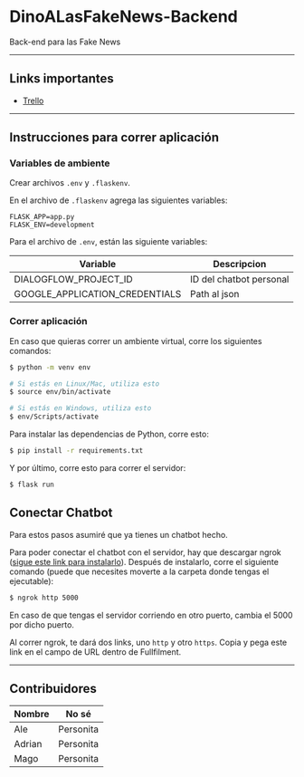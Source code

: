 # DinoALasFakeNews-Backend
Back-end para las Fake News

---

## Links importantes

- [Trello](https://trello.com/b/gw72hzyx/dino-a-las-fake-news)

---

## Instrucciones para correr aplicación

### __Variables de ambiente__

Crear archivos `.env` y `.flaskenv`.

En el archivo de `.flaskenv` agrega las siguientes variables:
```
FLASK_APP=app.py
FLASK_ENV=development
```

Para el archivo de `.env`, están las siguiente variables:

| Variable | Descripcion |
| ------------- | ------------- |
| DIALOGFLOW_PROJECT_ID | ID del chatbot personal |
| GOOGLE_APPLICATION_CREDENTIALS | Path al json |

### __Correr aplicación__

En caso que quieras correr un ambiente virtual, corre los siguientes comandos:
``` bash
$ python -m venv env

# Si estás en Linux/Mac, utiliza esto
$ source env/bin/activate

# Si estás en Windows, utiliza esto
$ env/Scripts/activate  
```

Para instalar las dependencias de Python, corre esto:
``` bash
$ pip install -r requirements.txt
```

Y por último, corre esto para correr el servidor:
``` bash
$ flask run
```

## Conectar Chatbot

Para estos pasos asumiré que ya tienes un chatbot hecho.

Para poder conectar el chatbot con el servidor, hay que descargar ngrok ([sigue este link para instalarlo](https://ngrok.com/)). Después de instalarlo, corre el siguiente comando (puede que necesites moverte a la carpeta donde tengas el ejecutable):
``` bash
$ ngrok http 5000
```

En caso de que tengas el servidor corriendo en otro puerto, cambia el 5000 por dicho puerto.

Al correr ngrok, te dará dos links, uno `http` y otro `https`. Copia y pega este link en el campo de URL dentro de Fullfilment.

---

## Contribuidores
| Nombre | No sé |
| ------------- | ------------- |
| Ale | Personita |
| Adrian | Personita |
| Mago | Personita |
